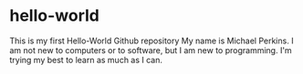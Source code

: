 # hello-world
This is my first Hello-World Github repository
My name is Michael Perkins. I am not new to computers or to software, but I am new to programming. I'm trying my best to learn as much as I can. 
